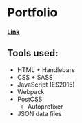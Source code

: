 # Portfolio

**[Link](https://pakkudon.github.io)**

## Tools used:
- HTML + Handlebars
- CSS + SASS
- JavaScript (ES2015)
- Webpack
- PostCSS
  - Autoprefixer
- JSON data files
